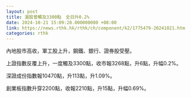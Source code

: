 ```yaml
---
layout: post
title: 滬股曾觸及3300點　全日升0.2%
date: 2024-10-21 15:09:28.000000000 +08:00
link: https://news.rthk.hk/rthk/ch/component/k2/1775479-20241021.htm
categories: rthk
---
```


內地股市高收，軍工股上升，鋼鐵、銀行、證券股受壓。

上證指數反覆上升，一度觸及3300點，收市報3268點，升6點，升幅0.2%。

深證成份指數報10470點，升113點，升1.09%。

創業板指數升穿2200點，收報2210點，升15點，升幅0.69%。
